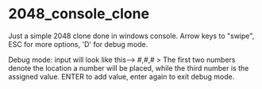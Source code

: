 # 2048_console_clone

Just a simple 2048 clone done in windows console. Arrow keys to "swipe", ESC for more options, 'D' for debug mode.

Debug mode: input will look like this-->    #,#,#     > The first two numbers denote the location a number will be placed,
                                                        while the third number is the assigned value. ENTER to add value,
                                                        enter again to exit debug mode.
